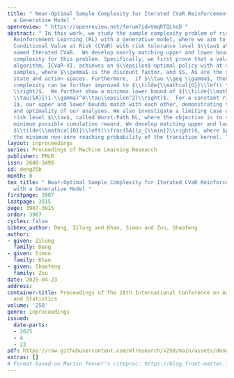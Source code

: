 ```yaml
---
title: " Near-Optimal Sample Complexity for Iterated CVaR Reinforcement Learning with
  a Generative Model "
openreview: " https://openreview.net/forum?id=VmqRTQLhoD "
abstract: " In this work, we study the sample complexity problem of risk-sensitive
  Reinforcement Learning (RL) with a generative model, where we aim to maximize the
  Conditional Value at Risk (CVaR) with risk tolerance level $\\tau$ at each step,
  named Iterated CVaR.  We develop nearly matching upper and lower bounds on the sample
  complexity for this problem. Specifically, we first prove that a value iteration-based
  algorithm, ICVaR-VI, achieves an $\\epsilon$-optimal policy with at most $\\tilde{\\mathcal{O}}\\left(\\frac{SA}{(1-\\gamma)^4\\tau^2\\epsilon^2}\\right)$
  samples, where $\\gamma$ is the discount factor, and $S, A$ are the sizes of the
  state and action spaces. Furthermore,  if $\\tau \\geq \\gamma$, then the sample
  complexity can be further improved to $\\tilde{\\mathcal{O}}\\left( \\frac{SA}{(1-\\gamma)^3\\epsilon^2}
  \\right)$.  We further show a minimax lower bound of ${\\tilde{\\mathcal{O}}}\\left(\\frac{(1-\\gamma
  \\tau)SA}{(1-\\gamma)^4\\tau\\epsilon^2}\\right)$.  For a constant risk level $0<\\tau\\leq
  1$, our upper and lower bounds match with each other, demonstrating the tightness
  and optimality of our analyses. We also investigate a limiting case with a small
  risk level $\\tau$, called Worst-Path RL, where the objective is to maximize the
  minimum possible cumulative reward. We develop matching upper and lower bounds of
  $\\tilde{\\mathcal{O}}\\left(\\frac{SA}{p_{\\min}}\\right)$, where $p_{\\min}$ denotes
  the minimum non-zero reaching probability of the transition kernel. "
layout: inproceedings
series: Proceedings of Machine Learning Research
publisher: PMLR
issn: 2640-3498
id: deng25b
month: 0
tex_title: " Near-Optimal Sample Complexity for Iterated CVaR Reinforcement Learning
  with a Generative Model "
firstpage: 3907
lastpage: 3915
page: 3907-3915
order: 3907
cycles: false
bibtex_author: Deng, Zilong and Khan, Simon and Zou, Shaofeng
author:
- given: Zilong
  family: Deng
- given: Simon
  family: Khan
- given: Shaofeng
  family: Zou
date: 2025-04-23
address:
container-title: Proceedings of The 28th International Conference on Artificial Intelligence
  and Statistics
volume: '258'
genre: inproceedings
issued:
  date-parts:
  - 2025
  - 4
  - 23
pdf: https://raw.githubusercontent.com/mlresearch/v258/main/assets/deng25b/deng25b.pdf
extras: []
# Format based on Martin Fenner's citeproc: https://blog.front-matter.io/posts/citeproc-yaml-for-bibliographies/
---
```

